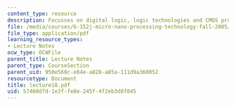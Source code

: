```yaml
---
content_type: resource
description: Focusses on digital logic, logic technologies and CMOS processes.
file: /media/courses/6-152j-micro-nano-processing-technology-fall-2005/57460d7d1e3ffe8e245f4f2eb3d8f845_lecture18.pdf
file_type: application/pdf
learning_resource_types:
- Lecture Notes
ocw_type: OCWFile
parent_title: Lecture Notes
parent_type: CourseSection
parent_uid: 950e560c-e84e-a828-a85a-111d9a360052
resourcetype: Document
title: lecture18.pdf
uid: 57460d7d-1e3f-fe8e-245f-4f2eb3d8f845
---
```

